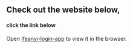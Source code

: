 ## Check out the website below,
#### click the link below

Open [Ifeanyi-login-app](https://ifeanyi-login-mongodb-hashpwd.herokuapp.com/) to view it in the browser.


